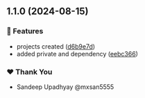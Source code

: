 ## 1.1.0 (2024-08-15)


### 🚀 Features

- projects created ([d6b9e7d](https://github.com/codebysandeep/delete-nx-release-poc/commit/d6b9e7d))
- added private and dependency ([eebc366](https://github.com/codebysandeep/delete-nx-release-poc/commit/eebc366))

### ❤️  Thank You

- Sandeep Upadhyay @mxsan5555